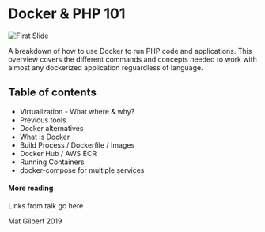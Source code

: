 # Docker & PHP 101

![First Slide](https://dirtybirdnj.github.io/img/docker-php-101)

A breakdown of how to use Docker to run PHP code and applications. This overview covers the different commands and concepts needed to work with almost any dockerized application reguardless of language.


## Table of contents

- Virtualization - What where & why?
- Previous tools
- Docker alternatives
- What is Docker
- Build Process / Dockerfile / Images
- Docker Hub / AWS ECR
- Running Containers
- docker-compose for multiple services


#### More reading
Links from talk go here

Mat Gilbert 2019

